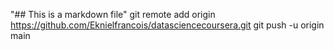 "## This is a markdown file"
git remote add origin https://github.com/Eknielfrancois/datasciencecoursera.git
git push -u origin main
